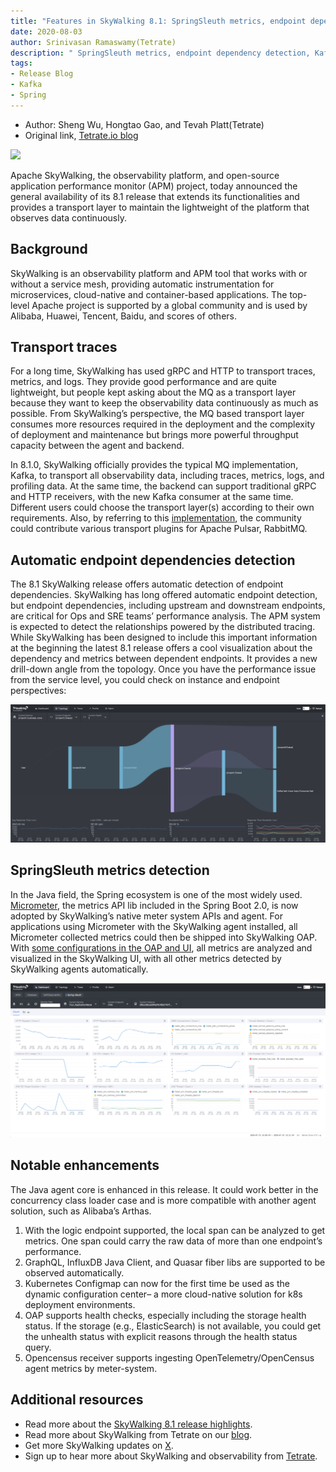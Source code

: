 ```yaml
---
title: "Features in SkyWalking 8.1: SpringSleuth metrics, endpoint dependency detection, Kafka transport traces and metrics"
date: 2020-08-03
author: Srinivasan Ramaswamy(Tetrate)
description: " SpringSleuth metrics, endpoint dependency detection, Kafka transport traces and metrics."
tags:
- Release Blog
- Kafka
- Spring
---
```


- Author: Sheng Wu, Hongtao Gao, and Tevah Platt(Tetrate)
- Original link, [Tetrate.io blog](https://www.tetrate.io/blog/skywalking8-1-release/)

![](apache-skywalking.jpg)

Apache SkyWalking, the observability platform, and open-source application performance monitor (APM) project, today announced the general availability of its 8.1 release that extends its functionalities and provides a transport layer to maintain the lightweight of the platform that observes data continuously.

## Background

SkyWalking is an observability platform and APM tool that works with or without a service mesh, providing automatic instrumentation for microservices, cloud-native and container-based applications. The top-level Apache project is supported by a global community and is used by Alibaba, Huawei, Tencent, Baidu, and scores of others. 

## Transport traces

For a long time, SkyWalking has used gRPC and HTTP to transport traces, metrics, and logs. They provide good performance and are quite lightweight, but people kept asking about the MQ as a transport layer because they want to keep the observability data continuously as much as possible. From SkyWalking’s perspective, the MQ based transport layer consumes more resources required in the deployment and the complexity of deployment and maintenance but brings more powerful throughput capacity between the agent and backend. 

In 8.1.0, SkyWalking officially provides the typical MQ implementation, Kafka, to transport all observability data, including traces, metrics, logs, and profiling data. At the same time, the backend can support traditional gRPC and HTTP receivers, with the new Kafka consumer at the same time. Different users could choose the transport layer(s) according to their own requirements. Also, by referring to this [implementation](https://github.com/apache/skywalking/pull/4847), the community could contribute various transport plugins for Apache Pulsar, RabbitMQ.

## Automatic endpoint dependencies detection

The 8.1 SkyWalking release offers automatic detection of endpoint dependencies. SkyWalking has long offered automatic endpoint detection, but endpoint dependencies, including upstream and downstream endpoints, are critical for Ops and SRE teams’ performance analysis. The APM system is expected to detect the relationships powered by the distributed tracing. While SkyWalking has been designed to include this important information at the beginning the latest 8.1 release offers a cool visualization about the dependency and metrics between dependent endpoints. It provides a new drill-down angle from the topology. Once you have the performance issue from the service level, you could check on instance and endpoint perspectives:

![](endpoint-dep.png)

## SpringSleuth metrics detection

In the Java field, the Spring ecosystem is one of the most widely used. [Micrometer](https://micrometer.io/), the metrics API lib included in the Spring Boot 2.0, is now adopted by SkyWalking’s native meter system APIs and agent. For applications using Micrometer with the SkyWalking agent installed, all Micrometer collected metrics could then be shipped into SkyWalking OAP. With [some configurations in the OAP and UI](https://github.com/apache/skywalking/blob/master/docs/en/setup/backend/spring-sleuth-setup.md), all metrics are analyzed and visualized in the SkyWalking UI, with all other metrics detected by SkyWalking agents automatically.

![](spring.png)

## Notable enhancements 

The Java agent core is enhanced in this release. It could work better in the concurrency class loader case and is more compatible with another agent solution, such as Alibaba’s Arthas.

1. With the logic endpoint supported, the local span can be analyzed to get metrics. One span could carry the raw data of more than one endpoint’s performance.
1. GraphQL, InfluxDB Java Client, and Quasar fiber libs are supported to be observed automatically.
1. Kubernetes Configmap can now for the first time be used as the dynamic configuration center– a more cloud-native solution for k8s deployment environments.
1. OAP supports health checks, especially including the storage health status. If the storage (e.g., ElasticSearch) is not available, you could get the unhealth status with explicit reasons through the health status query.
1. Opencensus receiver supports ingesting OpenTelemetry/OpenCensus agent metrics by meter-system. 

## Additional resources

- Read more about the [SkyWalking 8.1 release highlights](https://github.com/apache/skywalking/blob/v8.1.0/CHANGES.md).
- Read more about SkyWalking from Tetrate on our [blog](https://www.tetrate.io/blog/category/open-source/apache-skywalking/).
- Get more SkyWalking updates on [X](https://x.com/ASFSkyWalking).
- Sign up to hear more about SkyWalking and observability from [Tetrate](https://www.tetrate.io/contact-us/).
